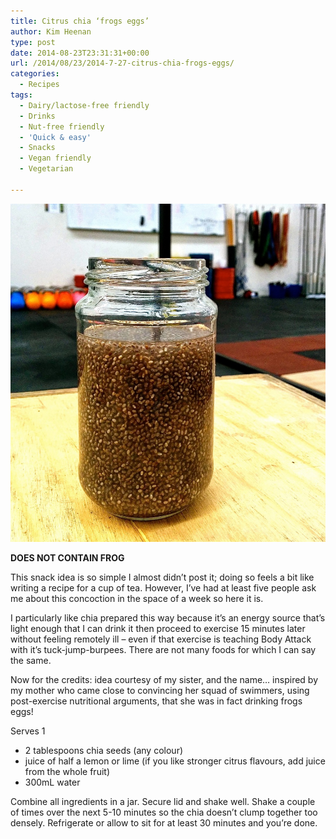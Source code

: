 ```yaml
---
title: Citrus chia ‘frogs eggs’
author: Kim Heenan
type: post
date: 2014-08-23T23:31:31+00:00
url: /2014/08/23/2014-7-27-citrus-chia-frogs-eggs/
categories:
  - Recipes
tags:
  - Dairy/lactose-free friendly
  - Drinks
  - Nut-free friendly
  - 'Quick & easy'
  - Snacks
  - Vegan friendly
  - Vegetarian

---
```


![](chia-goup.jpg)

**DOES NOT CONTAIN FROG**

This snack idea is so simple I almost didn’t post it; doing so feels a bit like writing a recipe for a cup of tea. However, I’ve had at least five people ask me about this concoction in the space of a week so here it is.

<!--more-->

I particularly like chia prepared this way because it’s an energy source that’s light enough that I can drink it then proceed to exercise 15 minutes later without feeling remotely ill – even if that exercise is teaching Body Attack with it’s tuck-jump-burpees. There are not many foods for which I can say the same.

Now for the credits: idea courtesy of my sister, and the name… inspired by my mother who came close to convincing her squad of swimmers, using post-exercise nutritional arguments, that she was in fact drinking frogs eggs!

Serves 1

  * 2 tablespoons chia seeds (any colour)
  * juice of half a lemon or lime (if you like stronger citrus flavours, add juice from the whole fruit)
  * 300mL water

Combine all ingredients in a jar. Secure lid and shake well. Shake a couple of times over the next 5-10 minutes so the chia doesn’t clump together too densely. Refrigerate or allow to sit for at least 30 minutes and you’re done.

